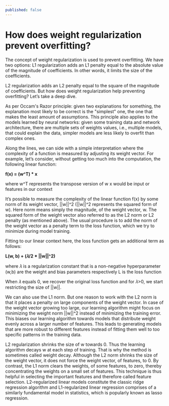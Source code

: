 ```yaml
---
published: false
---
```

# How does weight regularization prevent overfitting?

The concept of weight regularization is used to prevent overfitting. We have two options: 
L1 regularization adds an L1 penalty equal to the absolute value of the magnitude of coefficients. In other words, it limits the size of the coefficients.

L2 regularization adds an L2 penalty equal to the square of the magnitude of coefficients.
But how does weight regularization help preventing overfitting? Let’s take a deep dive.

As per Occam's Razor principle: given two explanations for something, the explanation most likely to be correct is the "simplest" one, the one that makes the least amount of assumptions. This principle also applies to the models learned by neural networks: given some training data and network architecture, there are multiple sets of weights values, i.e., multiple models, that could explain the data, simpler models are less likely to overfit than complex ones.

Along the lines, we can side with a simple interpretation where the complexity of a function is measured by adjusting its weight vector. For example, let’s consider, without getting too much into the computation, the following linear function:

**f(x) = (w^T) * x**

where w^T represents the transpose version of w
x would be input or features in our context

It’s possible to measure the complexity of the linear function f(x) by some norm of its weight vector, ||w||^2 (||w||^2 represents the squared form of w). Here norm means simply the magnitude, of the weight vector, w. The squared form of the weight vector also referred to as the L2 norm or L2 penalty (as mentioned above). The usual procedure is to add the norm of the weight vector as a penalty term to the loss function, which we try to minimize during model training.

Fitting to our linear context here, the loss function gets an additional term as follows:

**L(w, b) + (𝜆/2 * ||w||^2)**

where 𝜆 is a regularization constant that is a non-negative hyperparameter
(w,b) are the weight and bias parameters respectively
L is the loss function

When 𝜆 equals 0, we recover the original loss function and for 𝜆>0, we start restricting the size of ||w||.

We can also use the L1 norm. But one reason to work with the L2 norm is that it places a penalty on large components of the weight vector. In case of the weight vector growing too large, our learning algorithm might focus on minimizing the weight norm ||w||^2 instead of minimizing the training error. This biases our learning algorithm towards models that distribute weight evenly across a larger number of features. This leads to generating models that are more robust to different features instead of fitting them well to too specific patterns in the training data.

L2 regularization shrinks the size of w towards 0. Thus the learning algorithm decays w at each step of training. That is why the method is sometimes called weight decay. Although the L2 norm shrinks the size of the weight vector, it does not force the weight vector, of features, to 0. By contrast, the L1 norm clears the weights, of some features, to zero, thereby concentrating the weights on a small set of features. This technique is thus helpful in selecting the important features and therefore called feature selection. L2-regularized linear models constitute the classic ridge regression algorithm and L1-regularized linear regression comprises of a similarly fundamental model in statistics, which is popularly known as lasso regression.
 
 
 
 
 

